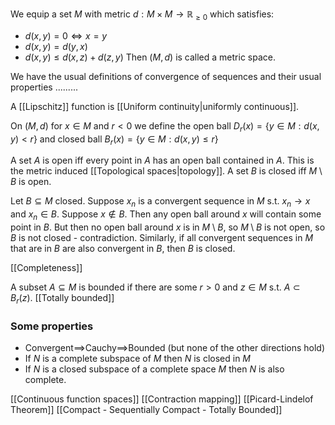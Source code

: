 We equip a set $M$ with metric $d:M\times M\to \mathbb R_{\geq 0}$ which satisfies:
- $d(x,y)=0\iff x=y$ 
- $d(x,y)=d(y,x)$
- $d(x,y)\leq d(x,z)+d(z,y)$
Then $(M,d)$ is called a metric space.

We have the usual definitions of convergence of sequences and their usual properties .........

A [[Lipschitz]] function is [[Uniform continuity|uniformly continuous]].

On $(M,d)$ for $x\in M$ and $r<0$ we define the open ball $D_r(x)=\{y\in M: d(x,y)<r\}$ and closed ball $B_r(x)=\{y\in M: d(x,y)\leq r\}$

A set $A$ is open iff every point in $A$ has an open ball contained in $A$. This is the metric induced [[Topological spaces|topology]].
A set $B$ is closed iff $M\setminus B$ is open.

Let $B\subseteq M$ closed. Suppose $x_n$ is a convergent sequence in $M$ s.t. $x_n\to x$ and $x_n\in B$. Suppose $x\not\in B$. Then any open ball around $x$ will contain some point in $B$. But then no open ball around $x$ is in $M\setminus B$, so $M\setminus B$ is not open, so $B$ is not closed - contradiction. Similarly, if all convergent sequences in $M$ that are in $B$ are also convergent in $B$, then $B$ is closed. 

[[Completeness]]

A subset $A\subseteq M$ is bounded if there are some $r>0$ and $z\in M$ s.t. $A\subset B_r(z)$.
[[Totally bounded]]

### Some properties 
- Convergent$\implies$Cauchy$\implies$Bounded (but none of the other directions hold)
- If $N$ is a complete subspace of $M$ then $N$ is closed in $M$
- If $N$ is a closed subspace of a complete space $M$ then $N$ is also complete.

[[Continuous function spaces]]
[[Contraction mapping]]
[[Picard-Lindelof Theorem]]
[[Compact - Sequentially Compact - Totally Bounded]]
